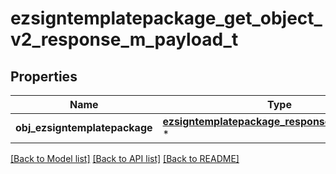 # ezsigntemplatepackage_get_object_v2_response_m_payload_t

## Properties
Name | Type | Description | Notes
------------ | ------------- | ------------- | -------------
**obj_ezsigntemplatepackage** | [**ezsigntemplatepackage_response_compound_t**](ezsigntemplatepackage_response_compound.md) \* |  | 

[[Back to Model list]](../README.md#documentation-for-models) [[Back to API list]](../README.md#documentation-for-api-endpoints) [[Back to README]](../README.md)



